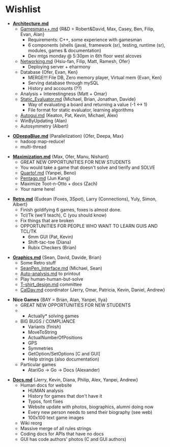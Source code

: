 Wishlist
========

-   **[Architecture.md](Architecture.md "wikilink")**
    -   [Gamesman++.md](GamesmanPlusPlus "wikilink") {R&D = Robert&David, Max, Casey, Ben, Filip, Evan, Alan}
        -   Requirements: C++, some experience with gamesman
        -   6 components (shells (java), framework (sr), testing, runtime (sr), modules, games & documentation)
        -   Dev mtgs monday @ 5:30pm in 6th floor west alcoves
    -   [Networking.md](Networking.md "wikilink") {Hsiu-fan, Filip, Matt, Ramesh, Ofer}
        -   Deploying server + eharmony
    -   Database {Ofer, Evan, Ken}
        -   MERGE!!! File DB, Zero memory player, Virtual mem {Evan, Ken}
        -   Serving database through mySQL
        -   History and accounts (??)
    -   Analysis + Interestingness {Matt + Omar}
    -   [Static\_Evaluator.md](Static_Evaluator.md "wikilink") {Michael, Brian, Jonathan, Davide}
        -   Way of evaluating a board and returning a value (-1 &lt;-&gt; 1)
        -   File format for static evaluator, learning algorithms
    -   [Autogui.md](Autogui.md "wikilink") (Keaton, Pat, Kevin, Michael, Alex)
    -   WinByUpdating (Alan)
    -   Autosymmetry (Albert)

<!-- -->

-   **[ODeepaBlue.md](ODeepaBlue.md "wikilink")** (Parallelization) {Ofer, Deepa, Max}
    -   hadoop map-reduce!
    -   multi-thread

<!-- -->

-   **[Maximization.md](Max "wikilink")** {Max, Ofer, Manu, Nishant}
    -   GREAT NEW OPPORTUNITIES FOR NEW STUDENTS
    -   You would take a game that doesn't solve and tierify and SOLVE
    -   [Quarto!.md](Quarto_Tierify "wikilink") (Yanpei, Beno)
    -   [Pentago.md](Pentago_Tierify "wikilink") (Jun Kang)
    -   Maximize Toot-n-Otto + docs (Zach)
    -   Your name here!

<!-- -->

-   **[Retro.md](Retro.md "wikilink")** {Eudean (Foxes, 3Spot), Larry (Connections), Yuly, Simon, Albert}
    -   Finish goldifying 6 games, foxes is almost done.
    -   Tcl/Tk (we'll teach), C (you should know)
    -   Fix things that are broken
    -   OPPORTUNITIES FOR PEOPLE WHO WANT TO LEARN GUIS AND TCL/TK
        -   6mm GUI (Pat, Kevin)
        -   Shift-tac-toe (Diana)
        -   Rubix Checkers (Brian)

<!-- -->

-   **[Graphics.md](Graphics.md "wikilink")** {Sean, David, Davide, Brian}
    -   Some Retro stuff
    -   [SeanPen\_Interface.md](Digital_Pen_Interface "wikilink") (Michael, Sean)
    -   [Auto-analysis.md](Auto-analysis.md "wikilink") to printout
    -   Play human-human-but-solve
    -   [T-shirt\_design.md](T-shirt_design.md "wikilink") committee
    -   [CalDay.md](CalDay.md "wikilink") coordinator {Jerry, Omar, Patricia, Kevin, Daniel, Andrew}

<!-- -->

-   **Nice Games** {BAY = Brian, Alan, Yanpei, Ilya}
    -   GREAT NEW OPPORTUNITIES FOR NEW STUDENTS
    -   -   Actually\* solving games
    -   BIG BUGS / COMPLIANCE
        -   Variants (finish)
        -   MoveToString
        -   ActualNumberOfPositions
        -   GPS
        -   Symmetries
        -   GetOption/SetOptions \[C and GUI\]
        -   Help strings (also documentation)
    -   Particular games
        -   AtariGo -&gt; Go -&gt; Docs (Alexander)

<!-- -->

-   **[Docs.md](Documentation "wikilink")** {Jerry, Kevin, Diana, Philip, Alex, Yanpei, Andrew}
    -   Human docs for website
        -   HUMAN analysis
        -   History for games that don't have it
        -   Typos, font fixes
        -   Website update with photos, biographics, alumni doing now
        -   Every new person needs to send their biography (see web)
        -   100x100 text game images
    -   Wiki reorg
    -   Massive merge of all rules strings
    -   Coding docs for APIs that have no docs
    -   GUI has code authors' photos (C and GUI authors)

